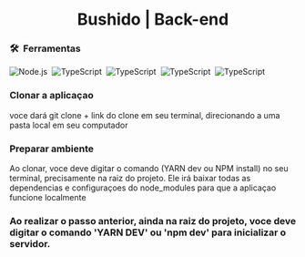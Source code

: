 <h1 align="center">  Bushido | Back-end </h1>

### 🛠 &nbsp;Ferramentas

![Node.js](https://img.shields.io/badge/-Node.js-05122A?style=for-the-badge&logo=node.js)&nbsp;
![TypeScript](https://img.shields.io/badge/-TypeScript-05122A?style=for-the-badge&logo=typescript)&nbsp;
![TypeScript](https://img.shields.io/badge/-yarn-05122A?style=for-the-badge&logo=yarn)&nbsp;
![TypeScript](https://img.shields.io/badge/-express-05122A?style=for-the-badge&logo=express)&nbsp;
![TypeScript](https://img.shields.io/badge/-mysql-05122A?style=for-the-badge&logo=mysql)&nbsp;

### Clonar a aplicaçao

voce dará git clone + link do clone em seu terminal, direcionando a uma pasta local em seu computador

### Preparar ambiente

Ao clonar, voce deve digitar o comando (YARN dev ou NPM install) no seu terminal, precisamente na raiz do projeto. Ele irá baixar todas as dependencias e configuraçoes do node_modules para que a aplicaçao funcione localmente

### Ao realizar o passo anterior, ainda na raiz do projeto, voce deve digitar o comando 'YARN DEV' ou 'npm dev' para inicializar o servidor.
